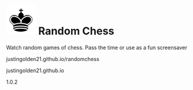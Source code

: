# <img src="img/chesspieces/wikipedia/bK.png"> Random Chess

Watch random games of chess. Pass the time or use as a fun screensaver

justingolden21.github.io/randomchess

justingolden21.github.io

1.0.2
